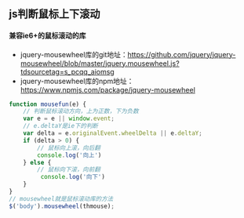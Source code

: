 ## js判断鼠标上下滚动
#### 兼容ie6+的鼠标滚动的库

- jquery-mousewheel库的git地址：https://github.com/jquery/jquery-mousewheel/blob/master/jquery.mousewheel.js?tdsourcetag=s_pcqq_aiomsg
-  jquery-mousewheel库的npm地址：https://www.npmjs.com/package/jquery-mousewheel
``` javascript
function mousefun(e) {
    // 判断鼠标滚动方向，上为正数，下为负数
    var e = e || window.event;
    // e.deltaY是ie下的判断
    var delta = e.originalEvent.wheelDelta || e.deltaY;
    if (delta > 0) { 
        // 鼠标向上滚，向后翻
        console.log('向上')
    } else { 
        // 鼠标向下滚，向前翻
         console.log('向下')
    }
}
// mousewheel就是鼠标滚动库的方法
$('body').mousewheel(thmouse);
```